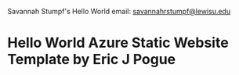 Savannah Stumpf's Hello World
email: savannahrstumpf@lewisu.edu
# Hello World Azure Static Website Template by Eric J Pogue
